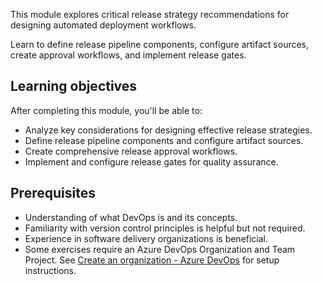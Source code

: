 This module explores critical release strategy recommendations for designing automated deployment workflows.

Learn to define release pipeline components, configure artifact sources, create approval workflows, and implement release gates.

## Learning objectives

After completing this module, you'll be able to:

- Analyze key considerations for designing effective release strategies.
- Define release pipeline components and configure artifact sources.
- Create comprehensive release approval workflows.
- Implement and configure release gates for quality assurance.

## Prerequisites

- Understanding of what DevOps is and its concepts.
- Familiarity with version control principles is helpful but not required.
- Experience in software delivery organizations is beneficial.
- Some exercises require an Azure DevOps Organization and Team Project. See [Create an organization - Azure DevOps](/azure/devops/organizations/accounts/create-organization) for setup instructions.

